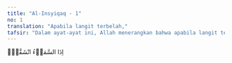 ```yaml
---
title: "Al-Insyiqaq - 1"
no: 1
translation: "Apabila langit terbelah,"
tafsir: "Dalam ayat-ayat ini, Allah menerangkan bahwa apabila langit terbelah karena telah rusak hubungan bagian-bagiannya dengan rusaknya peraturan alam semesta pada hari Kiamat nanti, disebabkan perbenturan bintang-bintang di langit karena masing-masing mempunyai daya tarik tersendiri. Oleh karena itu, rusaklah peraturan alam semesta dan terjadilah gumpalan-gumpalan awan yang gelap gulita yang timbul di beberapa tempat di angkasa luar, dan langit itu akan patuh kepada apa-apa yang diperintahkan Allah. Ia pantas menjadi patuh karena dialah makhluk Tuhan yang senantiasa berada dalam kekuasaan-Nya."
---
```


اِذَا السَّمَاۤءُ انْشَقَّتْۙ 
